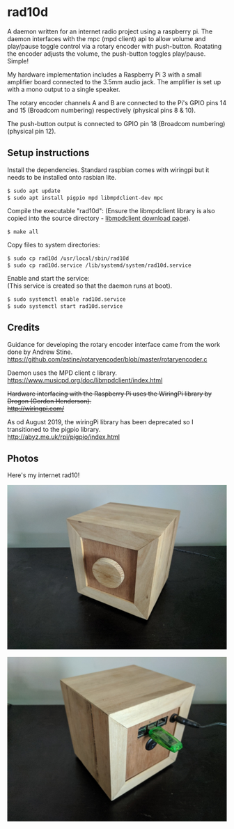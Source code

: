 # rad10d
A daemon written for an internet radio project using a raspberry pi.  The daemon interfaces with the mpc (mpd client) api to allow volume and play/pause toggle control via a rotary encoder with push-button.  Roatating the encoder adjusts the volume, the push-button toggles play/pause.  Simple!  

My hardware implementation includes a Raspberry Pi 3 with a small amplifier board connected to the 3.5mm audio jack.  The amplifier is set up with a mono output to a single speaker.  

The rotary encoder channels A and B are connected to the Pi's GPIO pins 14 and 15 (Broadcom numbering) respectively (physical pins 8 & 10).  

The push-button output is connected to GPIO pin 18 (Broadcom numbering) (physical pin 12).

## Setup instructions
Install the dependencies.  Standard raspbian comes with wiringpi but it needs to be installed onto rasbian lite.
```
$ sudo apt update
$ sudo apt install pigpio mpd libmpdclient-dev mpc
```
Compile the executable "rad10d":
(Ensure the libmpdclient library is also copied into the source directory - [libmpdclient download page](https://musicpd.org/libs/libmpdclient/)).
```
$ make all
```
Copy files to system directories:
```
$ sudo cp rad10d /usr/local/sbin/rad10d
$ sudo cp rad10d.service /lib/systemd/system/rad10d.service
```
Enable and start the service:  
(This service is created so that the daemon runs at boot).
```
$ sudo systemctl enable rad10d.service
$ sudo systemctl start rad10d.service
```
## Credits
Guidance for developing the rotary encoder interface came from the work done by Andrew Stine.  
https://github.com/astine/rotaryencoder/blob/master/rotaryencoder.c

Daemon uses the MPD client c library.  
https://www.musicpd.org/doc/libmpdclient/index.html

~~Hardware interfacing with the Raspberry Pi uses the WiringPi library by Drogon (Gordon Henderson).~~  
~~http://wiringpi.com/~~

As od August 2019, the wiringPi library has been deprecated so I transitioned to the pigpio library.  
http://abyz.me.uk/rpi/pigpio/index.html

## Photos
Here's my internet rad10!

![rad10 Front View,](photos/rad10_front.jpg)

![rad10 Back View,](photos/rad10_back.jpg)

